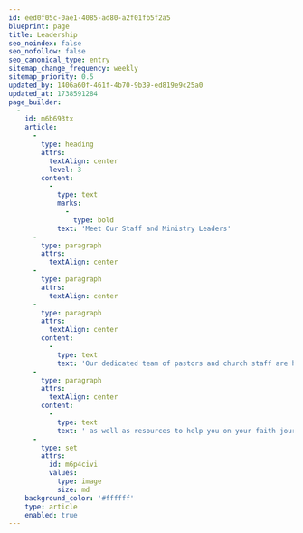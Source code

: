 ```yaml
---
id: eed0f05c-0ae1-4085-ad80-a2f01fb5f2a5
blueprint: page
title: Leadership
seo_noindex: false
seo_nofollow: false
seo_canonical_type: entry
sitemap_change_frequency: weekly
sitemap_priority: 0.5
updated_by: 1406a60f-461f-4b70-9b39-ed819e9c25a0
updated_at: 1738591284
page_builder:
  -
    id: m6b693tx
    article:
      -
        type: heading
        attrs:
          textAlign: center
          level: 3
        content:
          -
            type: text
            marks:
              -
                type: bold
            text: 'Meet Our Staff and Ministry Leaders'
      -
        type: paragraph
        attrs:
          textAlign: center
      -
        type: paragraph
        attrs:
          textAlign: center
      -
        type: paragraph
        attrs:
          textAlign: center
        content:
          -
            type: text
            text: 'Our dedicated team of pastors and church staff are here to provide spiritual guidance and support,'
      -
        type: paragraph
        attrs:
          textAlign: center
        content:
          -
            type: text
            text: ' as well as resources to help you on your faith journey.'
      -
        type: set
        attrs:
          id: m6p4civi
          values:
            type: image
            size: md
    background_color: '#ffffff'
    type: article
    enabled: true
---
```

